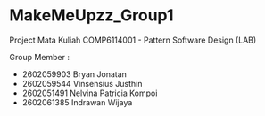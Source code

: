 # MakeMeUpzz_Group1

Project Mata Kuliah COMP6114001 - Pattern Software Design (LAB)

Group Member :
- 2602059903 Bryan Jonatan
- 2602059544 Vinsensius Justhin
- 2602051491 Nelvina Patricia Kompoi
- 2602061385 Indrawan Wijaya
